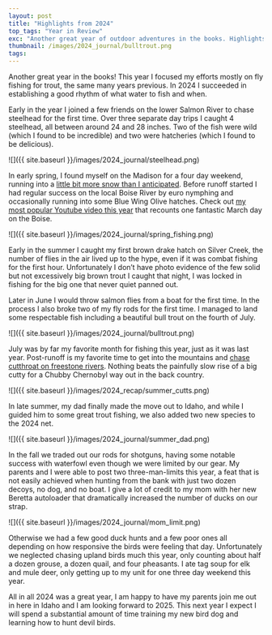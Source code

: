 ```yaml
---
layout: post
title: "Highlights from 2024"
top_tags: "Year in Review"
exc: "Another great year of outdoor adventures in the books. Highlights from the 2024 include my first steelhead, a big bull trout, limits of duck, and much more!"
thumbnail: /images/2024_journal/bulltrout.png
tags:
---
```


Another great year in the books! This year I focused my efforts mostly on fly fishing for trout, the same many years previous. In 2024 I succeeded in establishing a good rhythm of what water to fish and when.

Early in the year I joined a few friends on the lower Salmon River to chase steelhead for the first time. Over three separate day trips I caught 4 steelhead, all between around 24 and 28 inches. Two of the fish were wild (which I found to be incredible) and two were hatcheries (which I found to be delicious). 

![]({{ site.baseurl }}/images/2024_journal/steelhead.png)

In early spring, I found myself on the Madison for a four day weekend, running into a [little bit more snow than I anticipated](https://youtu.be/PaSYefJB2rI). Before runoff started I had regular success on the local Boise River by euro nymphing and occasionally running into some Blue Wing Olive hatches. Check out [my most popular Youtube video this year](https://youtu.be/k2VlinuJ0-g) that recounts one fantastic March day on the Boise.

![]({{ site.baseurl }}/images/2024_journal/spring_fishing.png)

Early in the summer I caught my first brown drake hatch on Silver Creek, the number of flies in the air lived up to the hype, even if it was combat fishing for the first hour. Unfortunately I don’t have photo evidence of the few solid but not excessively big brown trout I caught that night, I was locked in fishing for the big one that never quiet panned out. 

Later in June I would throw salmon flies from a boat for the first time. In the process I also broke two of my fly rods for the first time. I managed to land some respectable fish including a beautiful bull trout on the fourth of July.

![]({{ site.baseurl }}/images/2024_journal/bulltrout.png)

July was by far my favorite month for fishing this year, just as it was last year. Post-runoff is my favorite time to get into the mountains and [chase cutthroat on freestone rivers](https://youtu.be/VFSfgPP2wq0). Nothing beats the painfully slow rise of a big cutty for a Chubby Chernobyl way out in the back country.

![]({{ site.baseurl }}/images/2024_recap/summer_cutts.png)

In late summer, my dad finally made the move out to Idaho, and while I guided him to some great trout fishing, we also added two new species to the 2024 net. 

![]({{ site.baseurl }}/images/2024_journal/summer_dad.png)

In the fall we traded out our rods for shotguns, having some notable success with waterfowl even though we were limited by our gear. My parents and I were able to post two three-man-limits this year, a feat that is not easily achieved when hunting from the bank with just two dozen decoys, no dog, and no boat. I give a lot of credit to my mom with her new Beretta autoloader that dramatically increased the number of ducks on our strap. 

![]({{ site.baseurl }}/images/2024_journal/mom_limit.png)

Otherwise we had a few good duck hunts and a few poor ones all depending on how responsive the birds were feeling that day. Unfortunately we neglected chasing upland birds much this year, only counting about half a dozen grouse, a dozen quail, and four pheasants. I ate tag soup for elk and mule deer, only getting up to my unit for one three day weekend this year. 

All in all 2024 was a great year, I am happy to have my parents join me out in here in Idaho and I am looking forward to 2025. This next year I expect I will spend a substantial amount of time training my new bird dog and learning how to hunt devil birds.